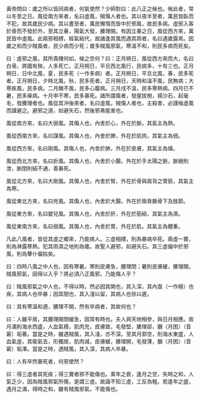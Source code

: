 黃帝問曰：歲之所以皆同病者，何氣使然？少師對曰：此八正之候也。候此者，常以冬至之日。風從南方來者，名曰虛風，賊傷人者也。其以夜半至者，萬民皆臥而不犯，故其歲民少病。其以晝至者，萬民懈惰而皆中於邪風，故民多病。虛邪入客於骨而不發於外，至其立春，陽氣大發，腠理開。有因立春之日，風從西方來，萬民皆中虛風。此兩邪相搏，經氣結代，故諸逢其風而遇其雨者，名曰遇歲露焉。因歲之和而少賊風者，民少病而少死；歲多賊風邪氣，寒溫不和，則民多病而死矣。

曰：虛邪之風，其所貴賤何如，候之奈何？曰：正月朔日，風從西方來而大，名曰白骨。將國有殃，人多死亡。正月朔日，平旦西北風行，民病多，十有三也。正月朔日，日中北風，夏，民多死（一作多病）者。正月朔日，平旦北風，春，民多死者。正月朔日，夕時北風，秋，民多死者。正月朔日，天時和溫不風，民無病；大寒疾風，民多病。二月醜不風，民多心腹病。三月戌不溫，民多寒熱病。四月巳不暑，民多癉病。十月申不寒，民多暴死。諸所謂風者，發屋拔樹，揚沙石，起毫毛，發腠理者也。風從其沖後來者，名曰虛風，賊傷人者也，主殺害，必謹候虛風而謹避之。避邪之道，如避矢石，然後邪弗能害也。

風從南方來，名曰大弱風。其傷人也，內舍於心，外在於脈，其氣主為熱。

風從西南方來，名曰謀風。其傷人也，內舍於脾，外在於肌肉，其氣主為弱。

風從西方來，名曰剛風。其傷人也，內舍於肺，外在於皮膚，其氣主為燥。

風從西北方來，名曰折風。其傷人也，內舍於小腸，外在於手太陽之脈，脈絕則泄，脈閉則結不通，善暴死。

風從北方來，名曰大剛風。其傷人也，內舍於腎，外在於骨與肩背之膂筋，其氣主為寒。

風從東北方來，名曰兇風。其傷人也，內舍於大腸，外在於兩脅腋骨下及肢節。

風從東方來，名曰嬰兒風。其傷人也，內舍於肝，外在於筋紐，其氣主為濕。

風從東南方來，名曰弱風。其傷人也，內舍於胃，外在於肌，其氣主為體重。

凡此八風者，皆從其虛之鄉來，乃能病人。三虛相搏，則為暴病卒死。兩虛一實，則為淋露寒熱。犯其雨濕之地則為痿。故聖人避邪，如避矢石。其三虛偏中於邪風，則為擊仆偏枯矣。

曰：四時八風之中人也，因有寒暑。寒則皮膚急，腠理閉；暑則皮膚緩，腠理開。賊風邪氣，因得以入乎？將必須八正風邪，乃能傷人乎？

曰：賊風邪氣之中人也，不得以時。然必因其開也，其入深，其內亟（一作極）也疾，其病人也卒暴；因其閉也，其入淺以留，其病人也徐以遲。

曰：其有寒溫和適，腠理不開，然有卒病者，其故何也？

曰：人雖平居，其腠理開閉緩急，固常有時也。夫人與天地相參，與日月相應。故月滿則海水西盛，人血氣積，肌肉充，皮膚致，毛發堅，腠理郤，䐃〈月困〉（音窘）垢著。當是之時，雖遇賊風，其入淺，亦不深。至其月郭空，則海水東盛，人血氣虛，其衛氣去，形獨居，肌肉減，皮膚緩，腠理開，毛發薄，䐃〈月困〉（音窘）垢澤。當是之時，遇賊風，其入深，其病人卒暴。

曰：人有卒然暴死者，何邪使然？

曰：得三虛者其死疾；得三實者邪不能傷也。乘年之衰，逢月之空，失時之和，人氣乏少，因為賊風邪氣所傷，是謂三虛。故論不知三虛，工反為粗。若逢年之盛，遇月之滿，得時之和，雖有賊風邪氣，不能傷也。